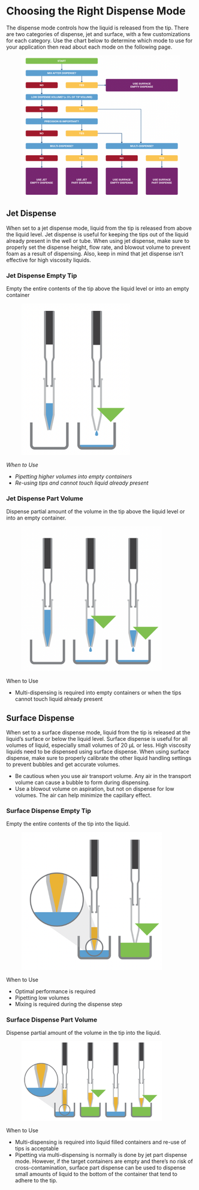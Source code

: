 # Choosing the Right Dispense Mode

The dispense mode controls how the liquid is released from the tip. There are two categories of dispense, jet and surface, with a few customizations for each category. Use the chart below to determine which mode to use for your application then read about each mode on the following page.

<figure><img src="../.gitbook/assets/image (54) (1).png" alt=""><figcaption></figcaption></figure>

## Jet Dispense

When set to a jet dispense mode, liquid from the tip is released from above the liquid level. Jet dispense is useful for keeping the tips out of the liquid already present in the well or tube. When using jet dispense, make sure to properly set the dispense height, flow rate, and blowout volume to prevent foam as a result of dispensing. Also, keep in mind that jet dispense isn’t effective for high viscosity liquids.

### Jet Dispense Empty Tip

Empty the entire contents of the tip above the liquid level or into an empty container

<figure><img src="../.gitbook/assets/image (55) (1).png" alt="" width="290"><figcaption></figcaption></figure>

_When to Use_

* _Pipetting higher volumes into empty containers_
* _Re-using tips and cannot touch liquid already present_

### Jet Dispense Part Volume

Dispense partial amount of the volume in the tip above the liquid level or into an empty container.

<figure><img src="../.gitbook/assets/image (56) (1).png" alt="" width="375"><figcaption></figcaption></figure>

When to Use&#x20;

* Multi-dispensing is required into empty containers or when the tips cannot touch liquid already present

## Surface Dispense

When set to a surface dispense mode, liquid from the tip is released at the liquid’s surface or below the liquid level. Surface dispense is useful for all volumes of liquid, especially small volumes of 20 μL or less. High viscosity liquids need to be dispensed using surface dispense. When using surface dispense, make sure to properly calibrate the other liquid handling settings to prevent bubbles and get accurate volumes.&#x20;

* Be cautious when you use air transport volume. Any air in the transport volume can cause a bubble to form during dispensing.&#x20;
* Use a blowout volume on aspiration, but not on dispense for low volumes. The air can help minimize the capillary effect.

### Surface Dispense Empty Tip

Empty the entire contents of the tip into the liquid.&#x20;

<figure><img src="../.gitbook/assets/image (58) (1).png" alt="" width="375"><figcaption></figcaption></figure>

When to Use&#x20;

* Optimal performance is required&#x20;
* Pipetting low volumes&#x20;
* Mixing is required during the dispense step&#x20;



### Surface Dispense Part Volume&#x20;

Dispense partial amount of the volume in the tip into the liquid.&#x20;

<figure><img src="../.gitbook/assets/image (59) (1).png" alt="" width="375"><figcaption></figcaption></figure>

When to Use

* Multi-dispensing is required into liquid filled containers and re-use of tips is acceptable
* Pipetting via multi-dispensing is normally is done by jet part dispense mode. However, if the target containers are empty and there’s no risk of cross-contamination, surface part dispense can be used to dispense small amounts of liquid to the bottom of the container that tend to adhere to the tip.
